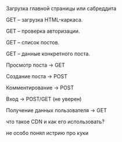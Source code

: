 Загрузка главной страницы или сабреддита

GET – загрузка HTML-каркаса.

GET – проверка авторизации.

GET  – список постов.

GET  – данные конкретного поста.

Просмотр поста → GET 

Создание поста → POST 

Комментирование → POST 

Вход  → POST/GET (не уверен)

Получение данных пользователя → GET 



что такое CDN и как его использовать?

не особо понял истрию про куки 
